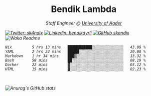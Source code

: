 <h1 align="center"> Bendik Lambda </h1>
<p align="center"><em>Staff Engineer @ <a href="http://www.uia.no">University of Agder</a></p>



[![Twitter: sk4ndix](https://img.shields.io/twitter/follow/sk4ndix?style=social)](https://twitter.com/sk4ndix)
[![Linkedin: bendikdyrli](https://img.shields.io/badge/-bendikdyrli-blue?style=flat-square&logo=Linkedin&logoColor=white&link=https://www.linkedin.com/in/bendikdyrli/)](https://www.linkedin.com/in/bendikdyrli/)
[![GitHub skandix](https://img.shields.io/github/followers/skandix?label=follow&style=social)](https://github.com/skandix)
![Waka Readme](https://github.com/skandix/skandix/workflows/Waka%20Readme/badge.svg)


<!--START_SECTION:waka-->

```text
Nix         5 hrs 13 mins   ███████████░░░░░░░░░░░░░░   43.99 %
YAML        2 hrs 22 mins   █████░░░░░░░░░░░░░░░░░░░░   20.08 %
Markdown    1 hr 34 mins    ███▒░░░░░░░░░░░░░░░░░░░░░   13.32 %
Bash        58 mins         ██░░░░░░░░░░░░░░░░░░░░░░░   08.19 %
Docker      22 mins         ▓░░░░░░░░░░░░░░░░░░░░░░░░   03.12 %
HTML        15 mins         ▓░░░░░░░░░░░░░░░░░░░░░░░░   02.23 %
```

<!--END_SECTION:waka-->

  <br>
  
![Anurag's GitHub stats](https://github-readme-stats.vercel.app/api?username=skandix&show_icons=true&theme=tokyonight)


